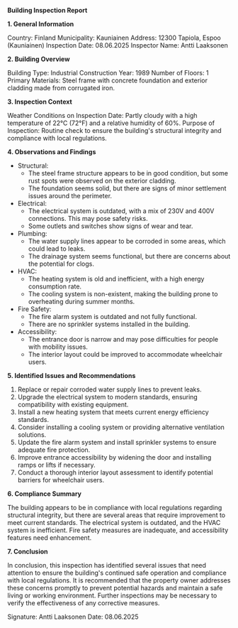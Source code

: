 **Building Inspection Report**

**1. General Information**

Country: Finland
Municipality: Kauniainen
Address: 12300 Tapiola, Espoo (Kauniainen)
Inspection Date: 08.06.2025
Inspector Name: Antti Laaksonen

**2. Building Overview**

Building Type: Industrial
Construction Year: 1989
Number of Floors: 1
Primary Materials: Steel frame with concrete foundation and exterior cladding made from corrugated iron.

**3. Inspection Context**

Weather Conditions on Inspection Date: Partly cloudy with a high temperature of 22°C (72°F) and a relative humidity of 60%.
Purpose of Inspection: Routine check to ensure the building's structural integrity and compliance with local regulations.

**4. Observations and Findings**

* Structural:
	+ The steel frame structure appears to be in good condition, but some rust spots were observed on the exterior cladding.
	+ The foundation seems solid, but there are signs of minor settlement issues around the perimeter.
* Electrical:
	+ The electrical system is outdated, with a mix of 230V and 400V connections. This may pose safety risks.
	+ Some outlets and switches show signs of wear and tear.
* Plumbing:
	+ The water supply lines appear to be corroded in some areas, which could lead to leaks.
	+ The drainage system seems functional, but there are concerns about the potential for clogs.
* HVAC:
	+ The heating system is old and inefficient, with a high energy consumption rate.
	+ The cooling system is non-existent, making the building prone to overheating during summer months.
* Fire Safety:
	+ The fire alarm system is outdated and not fully functional.
	+ There are no sprinkler systems installed in the building.
* Accessibility:
	+ The entrance door is narrow and may pose difficulties for people with mobility issues.
	+ The interior layout could be improved to accommodate wheelchair users.

**5. Identified Issues and Recommendations**

1. Replace or repair corroded water supply lines to prevent leaks.
2. Upgrade the electrical system to modern standards, ensuring compatibility with existing equipment.
3. Install a new heating system that meets current energy efficiency standards.
4. Consider installing a cooling system or providing alternative ventilation solutions.
5. Update the fire alarm system and install sprinkler systems to ensure adequate fire protection.
6. Improve entrance accessibility by widening the door and installing ramps or lifts if necessary.
7. Conduct a thorough interior layout assessment to identify potential barriers for wheelchair users.

**6. Compliance Summary**

The building appears to be in compliance with local regulations regarding structural integrity, but there are several areas that require improvement to meet current standards. The electrical system is outdated, and the HVAC system is inefficient. Fire safety measures are inadequate, and accessibility features need enhancement.

**7. Conclusion**

In conclusion, this inspection has identified several issues that need attention to ensure the building's continued safe operation and compliance with local regulations. It is recommended that the property owner addresses these concerns promptly to prevent potential hazards and maintain a safe living or working environment. Further inspections may be necessary to verify the effectiveness of any corrective measures.

Signature: Antti Laaksonen
Date: 08.06.2025